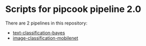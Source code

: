 # Scripts for pipcook pipeline 2.0

There are 2 pipelines in this repository:
* [text-classification-bayes](./scripts/text-classification-bayes)
* [image-classification-mobilenet](./scripts/image-classification-mobilenet)
